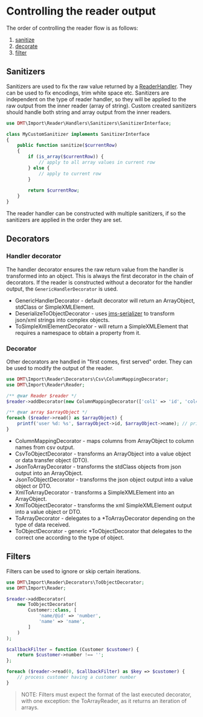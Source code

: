 # Controlling the reader output

The order of controlling the reader flow is as follows:
 1. [sanitize](#sanitizers)
 2. [decorate](#decorators)
 3. [filter](#filters)

## Sanitizers

Sanitizers are used to fix the raw value returned by a [ReaderHandler](reader-handler.md).
They can be used to fix encodings, trim white space etc. Sanitizers are independent on the type of reader handler, so
they will be applied to the raw output from the inner reader (array of string).
Custom created sanitizers should handle both string and array output from the inner readers.

```php
use DMT\Import\Reader\Handlers\Sanitizers\SanitizerInterface;

class MyCustomSanitizer implements SanitizerInterface
{
    public function sanitize($currentRow)
    {
        if (is_array($currentRow)) {
            // apply to all array values in current row 
        } else {
            // apply to current row
        }
        
        return $currentRow;
    }
}
```
The reader handler can be constructed with multiple sanitizers, if so the sanitizers are applied in the order they are
set.

## Decorators

### Handler decorator
The handler decorator ensures the raw return value from the handler is transformed into an object. This is always the 
first decorator in the chain of decorators. If the reader is constructed without a decorator for the handler output, the
`GenericHandlerDecorator` is used.

 * GenericHandlerDecorator - default decorator will return an ArrayObject, stdClass or SimpleXMLElement.
 * DeserializeToObjectDecorator - uses [jms-serializer](https://jmsyst.com/libs/serializer) to transform json/xml 
   strings into complex objects.
 * ToSimpleXmlElementDecorator - will return a SimpleXMLElement that requires a namespace to obtain a property from it.  

### Decorator
Other decorators are handled in "first comes, first served" order. They can be used to modify the output of the reader. 

```php
use DMT\Import\Reader\Decorators\Csv\ColumnMappingDecorator;
use DMT\Import\Reader\Reader;

/** @var Reader $reader */
$reader->addDecorator(new ColumnMappingDecorator(['col1' => 'id', 'col4' => 'name']));

/** @var array $arrayObject */
foreach ($reader->read() as $arrayObject) {
    printf('user %d: %s', $arrayObject->id, $arrayObject->name); // prints something like "user 1: John Do" 
}
```

 * ColumnMappingDecorator - maps columns from ArrayObject to column names from csv output.
 * CsvToObjectDecorator - transforms an ArrayObject into a value object or data transfer object (DTO).
 * JsonToArrayDecorator - transforms the stdClass objects from json output into an ArrayObject.
 * JsonToObjectDecorator - transforms the json object output into a value object or DTO.
 * XmlToArrayDecorator - transforms a SimpleXMLElement into an ArrayObject.
 * XmlToObjectDecorator - transforms the xml SimpleXMLElement output into a value object or DTO.
 * ToArrayDecorator - delegates to a *ToArrayDecorator depending on the type of data received.
 * ToObjectDecorator - generic *ToObjectDecorator that delegates to the correct one according to the type of object. 

## Filters

Filters can be used to ignore or skip certain iterations. 

```php
use DMT\Import\Reader\Decorators\ToObjectDecorator;
use DMT\Import\Reader;

$reader->addDecorator(
    new ToObjectDecorator(
        Customer::class, [
            'name/@id' => 'number',
            'name' => 'name',
        ]
    )
);

$callbackFilter = function (Customer $customer) {
    return $customer->number !== '';
};

foreach ($reader->read(0, $callbackFilter) as $key => $customer) {
    // process customer having a customer number
}
```

> NOTE: Filters must expect the format of the last executed decorator, with one exception:
> the ToArrayReader, as it returns an iteration of arrays. 
